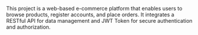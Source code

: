 This project is a web-based e-commerce platform that enables users to browse products, register accounts, and place orders. It integrates a RESTful API for data management and JWT Token for secure authentication and authorization.
